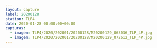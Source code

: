 ```yaml
---
layout: capture
label: 20200128
station: TLP4
date: 2020-01-28 00:00:00+00:00
capturas:
  - imagem: TLP4/2020/202001/20200128/M20200129_063036_TLP_4P.jpg
  - imagem: TLP4/2020/202001/20200128/M20200129_072612_TLP_4P.jpg
---
```

